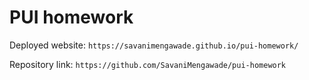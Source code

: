 # PUI homework

Deployed website: `https://savanimengawade.github.io/pui-homework/`

Repository link: `https://github.com/SavaniMengawade/pui-homework`
